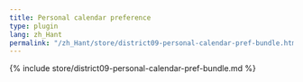 ```yaml
---
title: Personal calendar preference
type: plugin
lang: zh_Hant
permalink: "/zh_Hant/store/district09-personal-calendar-pref-bundle.html"
---
```


{% include store/district09-personal-calendar-pref-bundle.md %}
